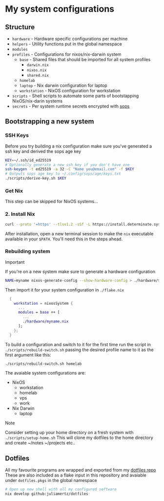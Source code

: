 # My system configurations

## Structure
- `hardware` - Hardware specific configurations per machine
- `helpers` - Utility functions put in the global namespace
- `modules` 
- `profiles` - Configurations for nixos/nix-darwin system
    - `base` - Shared files that should be imported for all system profiles
        - `darwin.nix`
        - `nixos.nix`
        - `shared.nix`
    - `homelab`
    - `laptop` - Nix darwin configuration for laptop
    - `workstation` - NixOS configuration for workstation
- `scripts` - Shell scripts to automate some parts of bootstapping NixOS/nix-darin systems
- `secrets` - Per system runtime secrets encrypted with [sops](https://github.com/getsops/sops)

## Bootstrapping a new system

### SSH Keys

Before you try building a nix configuration make sure you've generated a ssh key and derived the sops age key

```sh
KEY=~/.ssh/id_ed25519
# Optionally generate a new ssh key if you don't have one
ssh-keygen -t ed25519 -a 32 -C "Name you@email.com" -f $KEY
# Outputs sops age key to ~/.config/sops/age/keys.txt
./scripts/derive-key.sh $KEY
```

### Get Nix

This step can be skipped for NixOS systems...


### 2. Install Nix

```sh
curl --proto '=https' --tlsv1.2 -sSf -L https://install.determinate.systems/nix | sh -s -- install
```
After installation, open a new terminal session to make the `nix` executable available in your `$PATH`. You'll need this in the steps ahead.

### Rebuilding system

> [!IMPORTANT]
> If you're on a new system make sure to generate a hardware configuration
>
> ```sh
> NAME=myname nixos-generate-config --show-hardware-config > ./hardware/$NAME.nix
> ```
> 
> Then import it for your system configuration in `./flake.nix`
> 
> ```nix
>   {
>     workstation = nixosSystem {
>       ...
>       modules = base ++ [
>         ...
>         ./hardware/myname.nix
>       ];
>     };
>   }
> ```

To build a configuration and switch to it for the first time run the script in `./scripts/rebuild-switch.sh`
passing the desired profile name to it as the first argument like this:

```sh
./scripts/rebuild-switch.sh homelab
```

The avaiable system configurations are:
- NixOS
    - workstation
    - homelab
    - vps
    - work
- Nix Darwin
    - laptop

> [!NOTE]
> Consider setting up your home directory on a fresh system with `./scripts/setup-home.sh`
> This will clone my dotfiles to the home directory and create ~/notes ~/projects etc..

## Dotfiles

All my favourite programs are wrapped and exported from my [dotfiles repo](https://github.com/juliamertz/dotfiles) 
These are also included as a flake input in this repository and avaiable under `dotfiles.pkgs` in the global namespace

```sh
# Open up new shell with all my configured software
nix develop github:juliamertz/dotfiles
```
